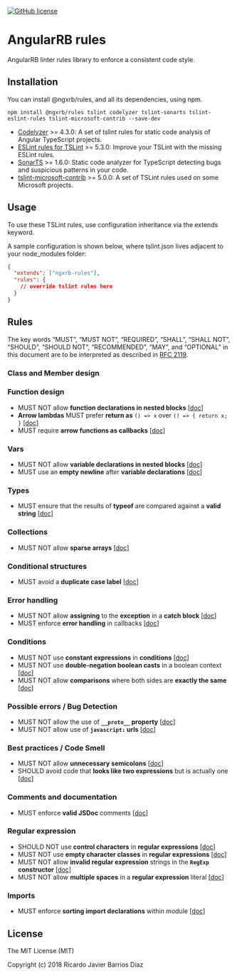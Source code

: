 [![GitHub license](https://img.shields.io/github/license/ngxrb/rules.svg)](https://github.com/ngxrb/rules/blob/master/LICENSE)

# AngularRB rules

AngularRB linter rules library to enforce a consistent code style.

## Installation

You can install @ngxrb/rules, and all its dependencies, using npm.

```shell
npm install @ngxrb/rules tslint codelyzer tslint-sonarts tslint-eslint-rules tslint-microsoft-contrib --save-dev
```

* [Codelyzer](https://github.com/mgechev/codelyzer) >= 4.3.0: A set of tslint rules for static code analysis of Angular TypeScript projects.
* [ESLint rules for TSLint](https://github.com/buzinas/tslint-eslint-rules) >= 5.3.0: Improve your TSLint with the missing ESLint rules.
* [SonarTS](https://github.com/SonarSource/SonarTS) >= 1.6.0: Static code analyzer for TypeScript detecting bugs and suspicious patterns in your code.
* [tslint-microsoft-contrib](https://github.com/Microsoft/tslint-microsoft-contrib) >= 5.0.0: A set of TSLint rules used on some Microsoft projects.

## Usage

To use these TSLint rules, use configuration inheritance via the extends keyword.

A sample configuration is shown below, where tslint.json lives adjacent to your node_modules folder:

```json
{
  "extends": ["ngxrb-rules"],
  "rules": {
    // override tslint rules here
  }
}
```

## Rules

The key words “MUST”, “MUST NOT”, “REQUIRED”, “SHALL”, “SHALL NOT”, “SHOULD”, “SHOULD NOT”, “RECOMMENDED”, “MAY”, and “OPTIONAL” in this document are to be interpreted as described in [RFC 2119](https://www.ietf.org/rfc/rfc2119.txt).

### Class and Member design

### Function design

* MUST NOT allow **function declarations in nested blocks** [[doc](docs/tslint-eslint-rules.md)]
* **Arrow lambdas** MUST prefer **return as** `() => x` over `() => { return x; }` [[doc](docs/tslint-eslint-rules.md)]
* MUST require **arrow functions as callbacks** [[doc](docs/tslint-eslint-rules.md)]

### Vars

* MUST NOT allow **variable declarations in nested blocks** [[doc](docs/tslint-eslint-rules.md)]
* MUST use an **empty newline** after **variable declarations** [[doc](docs/tslint-eslint-rules.md)]

### Types

* MUST ensure that the results of **typeof** are compared against a **valid string** [[doc](docs/tslint-eslint-rules.md)]

### Collections

* MUST NOT allow **sparse arrays** [[doc](docs/tslint-eslint-rules.md)]

### Conditional structures

* MUST avoid a **duplicate case label** [[doc](docs/tslint-eslint-rules.md)]

### Error handling

* MUST NOT allow **assigning** to the **exception** in a **catch block** [[doc](docs/tslint-eslint-rules.md)]
* MUST enforce **error handling** in callbacks [[doc](docs/tslint-eslint-rules.md)]

### Conditions

* MUST NOT use **constant expressions** in **conditions** [[doc](docs/tslint-eslint-rules.md)]
* MUST NOT use **double-negation boolean casts** in a boolean context [[doc](docs/tslint-eslint-rules.md)]
* MUST NOT allow **comparisons** where both sides are **exactly the same** [[doc](docs/tslint-eslint-rules.md)]

### Possible errors / Bug Detection

* MUST NOT allow the use of **`__proto__` property** [[doc](docs/tslint-eslint-rules.md)]
* MUST NOT allow use of **`javascript:` urls** [[doc](docs/tslint-eslint-rules.md)]

### Best practices / Code Smell

* MUST NOT allow **unnecessary semicolons** [[doc](docs/tslint-eslint-rules.md)]
* SHOULD avoid code that **looks like two expressions** but is actually one [[doc](docs/tslint-eslint-rules.md)]

### Comments and documentation

* MUST enforce **valid JSDoc** comments [[doc](docs/tslint-eslint-rules.md)]

### Regular expression

* SHOULD NOT use **control characters** in **regular expressions** [[doc](docs/tslint-eslint-rules.md)]
* MUST NOT use **empty character classes** in **regular expressions** [[doc](docs/tslint-eslint-rules.md)]
* MUST NOT allow **invalid regular expression** strings in the **`RegExp` constructor** [[doc](docs/tslint-eslint-rules.md)]
* MUST NOT allow **multiple spaces** in a **regular expression** literal [[doc](docs/tslint-eslint-rules.md)]

### Imports

* MUST enforce **sorting import declarations** within module [[doc](docs/tslint-eslint-rules.md)]

## License

The MIT License (MIT)

Copyright (c) 2018 Ricardo Javier Barrios Díaz
